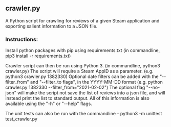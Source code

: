 ## crawler.py

A Python script for crawling for reviews of a given Steam application and exporting salient information to a JSON file.

### Instructions:
Install python packages with pip using requirements.txt (in commandline, pip3 install -r requirements.txt)

Crawler script can then be run using Python 3. (in commandline, python3 crawler.py)
The script will require a Steam AppID as a parameter. (e.g. python3 crawler.py 1382330)
Optional date filters can be added with the "--filter_from" and "--filter_to flags", in the YYYY-MM-DD format (e.g. python crawler.py 1382330 --filter_from="2021-02-02")
The optional flag "--no-json" will make the script not save the list of reviews into a json file, and will instead print the list to standard output.
All of this information is also available using the "-h" or "--help" flags.

The unit tests can also be run with the commandline - python3 -m unittest test_crawler.py
